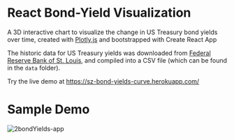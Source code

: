 # React Bond-Yield Visualization
A 3D interactive chart to visualize the change in US Treasury bond yields over time, created with [Plotly.js](https://plotly.com/javascript/) and bootstrapped with Create React App

The historic data for US Treasury yields was downloaded from [Federal Reserve Bank of St. Louis](https://fred.stlouisfed.org/), and compiled into a CSV file (which can be found in the `data` folder).

Try the live demo at https://sz-bond-yields-curve.herokuapp.com/

# Sample Demo
![2bondYields-app](https://user-images.githubusercontent.com/30938455/168161152-2475d73c-1c8e-4a90-bd7a-d86146d0da01.gif)
